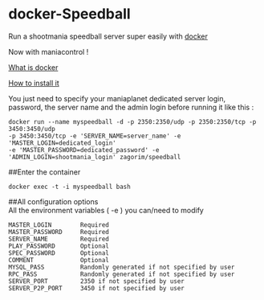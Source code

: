 # docker-Speedball

Run a shootmania speedball server super easily with [docker](https://www.docker.com/)


Now with maniacontrol !

[What is docker](https://www.docker.com/whatisdocker/) 

[How to install it](https://docs.docker.com/installation/debian/)


You just need to specify your maniaplanet dedicated server login, password, the server name and the admin login before running it like this :

```
docker run --name myspeedball -d -p 2350:2350/udp -p 2350:2350/tcp -p 3450:3450/udp
-p 3450:3450/tcp -e 'SERVER_NAME=server_name' -e 'MASTER_LOGIN=dedicated_login' 
-e 'MASTER_PASSWORD=dedicated_password' -e 'ADMIN_LOGIN=shootmania_login' zagorim/speedball
```

##Enter the container

    docker exec -t -i myspeedball bash

##All configuration options   
All the environment variables ( -e ) you can/need to modify

```
MASTER_LOGIN        Required
MASTER_PASSWORD     Required
SERVER_NAME         Required
PLAY_PASSWORD       Optional
SPEC_PASSWORD       Optional
COMMENT             Optional
MYSQL_PASS          Randomly generated if not specified by user
RPC_PASS            Randomly generated if not specified by user
SERVER_PORT         2350 if not specified by user
SERVER_P2P_PORT     3450 if not specified by user
```




